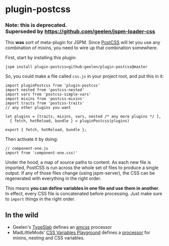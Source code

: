 # plugin-postcss

### Note: this is deprecated.<br/>Superseded by https://github.com/geelen/jspm-loader-css

This **was** sort of meta-plugin for JSPM. Since [PostCSS](https://github.com/postcss/postcss) will let you use any combination of mixins, you need to wire up that combination somewhere.

First, start by installing this plugin:

```
jspm install plugin-postcss=github:geelen/plugin-postcss@master
```

So, you could make a file called `css.js` in your project root, and put this in it:

```
import pluginPostcss from 'plugin-postcss'
import nested from 'postcss-nested'
import vars from 'postcss-simple-vars'
import mixins from 'postcss-mixins'
import traits from 'postcss-traits'
// any other plugins you want

let plugins = [traits, mixins, vars, nested /* any more plugins */ ],
  { fetch, hotReload, bundle } = pluginPostcss(plugins)

export { fetch, hotReload, bundle };
```

Then activate it by doing:

```
// component-one.js
import from 'component-one.css!'
```

Under the hood, a map of source paths to content. As each new file is imported, PostCSS is run across the whole set of files to produce a single output. If any of those files change (using jspm-server), the CSS can be regenerated with everything in the right order.

This means **you can define variables in one file and use them in another**. In effect, every CSS file is concatenated before processing. Just make sure to `import` things in the right order.

## In the wild

- Geelen's [TypeSlab](http://typeslab.com) defines an [amcss](https://github.com/geelen/typeslab/blob/master/src/amcss.js) processor
- MadLittleMods' [CSS Variables Playground](https://madlittlemods.github.io/postcss-css-variables/playground/) defines a [processor](https://github.com/MadLittleMods/postcss-css-variables/blob/master/playground/css.js) for mixins, nesting and CSS variables.


